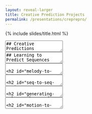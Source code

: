 ```yaml
---
layout: reveal-larger
title: Creative Prediction Projects
permalink: /presentations/creprepro/
---
```


{% include slides/title.html %}

<section data-markdown>
<textarea data-template>
## Creative Predictions

![]({{site.baseurl}}/assets/creative-prediction-image.png) <!-- .element: width="100%"-->

</textarea>
</section>

<section data-markdown>
<textarea data-template>
## Learning to Predict Sequences

![]({{site.baseurl}}/assets/sequence-learning.png) <!-- .element: width="100%"-->

</textarea>
</section>

<section data-markdown>
<textarea data-template>

## Melody to Harmony in MicroJam

![]({{site.baseurl}}/assets/robojam-interaction.png) <!-- .element: width="50%"; float="right"-->

1. Gain an overview of current deep learning techniques for music generation.
2. Develop a melody to harmony sequence to sequence model
3. Train the model on matched melody/harmony sequences (e.g., from the Lakh music dataset)
4. Use MicroJam-sourced data as input and see if the generated harmonies make sense!

</textarea>
</section>

<section data-markdown>
<textarea data-template>

## Seq-to-Seq Music Generation

![](https://magenta.tensorflow.org/assets/music_transformer/motifs_shaded_boxes.png) <!-- .element: width="50%" float="right"-->

- Read and understand the techniques behind the Transformer architecture.
- Implement your own Transformer 
- Find a musical dataset with matched sequences to try to generate
- Train your model, listen to the results and find a way to evaluate them.

</textarea>
</section>

<section data-markdown>
<textarea data-template>

## Generating colour-palettes from audio data

![]({{site.baseurl}}/assets/nainoa-shizuru-NcdG9mK3PBY-unsplash.jpg) <!-- .element: width="50%" float="right" -->

1. Gain an overview of audio processing techniques used with neural networks.
2. Obtain a dataset of audio and video (or colour) data.
3. Try different neural network designs and evaluate the results. Even a simple fully-connected ANN might work well!

</textarea>
</section>


<section data-markdown>
<textarea data-template>

## Motion-to-Motion Generators

![]({{site.baseurl}}/assets/motion-to-motion.png) <!-- .element: width="80%" -->

1. Gain an overview of the main DL methods used for motion generation including RNNs, MDRNNs, and world models.
2. Find a dataset of motion capture or other movement data (or capture one yourself!)
3. Train the ANN and evaluate its generative abilities.

</textarea>
</section>
